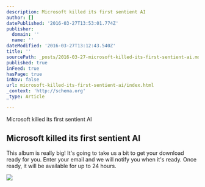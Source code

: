 ```yaml
---
description: Microsoft killed its first sentient AI
author: []
datePublished: '2016-03-27T13:53:01.774Z'
publisher:
  domain: ''
  name: ''
dateModified: '2016-03-27T13:12:43.540Z'
title: ''
sourcePath: _posts/2016-03-27-microsoft-killed-its-first-sentient-ai.md
published: true
inFeed: true
hasPage: true
inNav: false
url: microsoft-killed-its-first-sentient-ai/index.html
_context: 'http://schema.org'
_type: Article

---
```

Microsoft killed its first sentient AI

<article style=""><h1>Microsoft killed its first sentient AI</h1><p>This album is really big! It's going to take us a bit to get your download ready for you. Enter your email and we will notify you when it's ready. Once ready, it will be available for up to 24 hours.</p><img src="http://i.imgur.com/7sjySPv.jpg?fb" /></article>